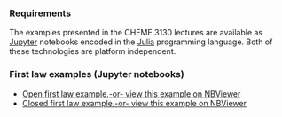 
### Requirements
The examples presented in the CHEME 3130 lectures are available as [Jupyter](http://jupyter.org) notebooks
encoded in the [Julia](https://julialang.org) programming language. Both of these technologies are platform
independent.  

### First law examples (Jupyter notebooks)

* [Open first law example.](https://github.com/varnerlab/CHEME-3130-CORNELL-F18/tree/master/examples/first_law_open)[-or- view this example on NBViewer](https://nbviewer.jupyter.org/github/varnerlab/CHEME-3130-CORNELL-F18/blob/master/examples/first_law_open/FlowCalorimeter.ipynb)
* [Closed first law example.](https://github.com/varnerlab/CHEME-3130-CORNELL-F18/tree/master/examples/first_law_closed)[-or- view this example on NBViewer](https://nbviewer.jupyter.org/github/varnerlab/CHEME-3130-CORNELL-F18/blob/master/examples/first_law_closed/EvacuatedVessel.ipynb)
